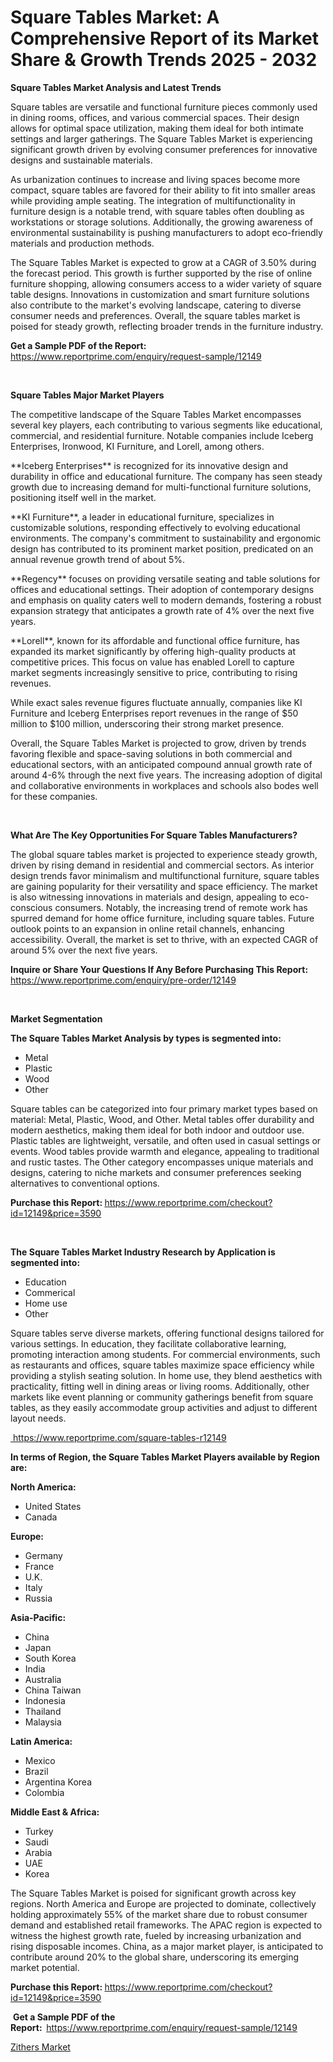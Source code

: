 <p><h1>Square Tables Market: A Comprehensive Report of its Market Share & Growth Trends 2025 - 2032</h1></p><p><strong>Square Tables Market Analysis and Latest Trends</strong></p>
<p><p>Square tables are versatile and functional furniture pieces commonly used in dining rooms, offices, and various commercial spaces. Their design allows for optimal space utilization, making them ideal for both intimate settings and larger gatherings. The Square Tables Market is experiencing significant growth driven by evolving consumer preferences for innovative designs and sustainable materials. </p><p>As urbanization continues to increase and living spaces become more compact, square tables are favored for their ability to fit into smaller areas while providing ample seating. The integration of multifunctionality in furniture design is a notable trend, with square tables often doubling as workstations or storage solutions. Additionally, the growing awareness of environmental sustainability is pushing manufacturers to adopt eco-friendly materials and production methods.</p><p>The Square Tables Market is expected to grow at a CAGR of 3.50% during the forecast period. This growth is further supported by the rise of online furniture shopping, allowing consumers access to a wider variety of square table designs. Innovations in customization and smart furniture solutions also contribute to the market's evolving landscape, catering to diverse consumer needs and preferences. Overall, the square tables market is poised for steady growth, reflecting broader trends in the furniture industry.</p></p>
<p><strong>Get a Sample PDF of the Report:&nbsp;</strong> <a href="https://www.reportprime.com/enquiry/request-sample/12149?utm_campaign=2282&utm_medium=2&utm_source=Github&utm_content=ia&utm_term=18032025&utm_id=square-tables">https://www.reportprime.com/enquiry/request-sample/12149</a></p>
<p>&nbsp;</p>
<p><strong>Square Tables Major Market Players</strong></p>
<p><p>The competitive landscape of the Square Tables Market encompasses several key players, each contributing to various segments like educational, commercial, and residential furniture. Notable companies include Iceberg Enterprises, Ironwood, KI Furniture, and Lorell, among others. </p><p>**Iceberg Enterprises** is recognized for its innovative design and durability in office and educational furniture. The company has seen steady growth due to increasing demand for multi-functional furniture solutions, positioning itself well in the market.</p><p>**KI Furniture**, a leader in educational furniture, specializes in customizable solutions, responding effectively to evolving educational environments. The company's commitment to sustainability and ergonomic design has contributed to its prominent market position, predicated on an annual revenue growth trend of about 5%.</p><p>**Regency** focuses on providing versatile seating and table solutions for offices and educational settings. Their adoption of contemporary designs and emphasis on quality caters well to modern demands, fostering a robust expansion strategy that anticipates a growth rate of 4% over the next five years.</p><p>**Lorell**, known for its affordable and functional office furniture, has expanded its market significantly by offering high-quality products at competitive prices. This focus on value has enabled Lorell to capture market segments increasingly sensitive to price, contributing to rising revenues.</p><p>While exact sales revenue figures fluctuate annually, companies like KI Furniture and Iceberg Enterprises report revenues in the range of $50 million to $100 million, underscoring their strong market presence. </p><p>Overall, the Square Tables Market is projected to grow, driven by trends favoring flexible and space-saving solutions in both commercial and educational sectors, with an anticipated compound annual growth rate of around 4-6% through the next five years. The increasing adoption of digital and collaborative environments in workplaces and schools also bodes well for these companies.</p></p>
<p>&nbsp;</p>
<p><strong>What Are The Key Opportunities For Square Tables Manufacturers?</strong></p>
<p><p>The global square tables market is projected to experience steady growth, driven by rising demand in residential and commercial sectors. As interior design trends favor minimalism and multifunctional furniture, square tables are gaining popularity for their versatility and space efficiency. The market is also witnessing innovations in materials and design, appealing to eco-conscious consumers. Notably, the increasing trend of remote work has spurred demand for home office furniture, including square tables. Future outlook points to an expansion in online retail channels, enhancing accessibility. Overall, the market is set to thrive, with an expected CAGR of around 5% over the next five years.</p></p>
<p><strong>Inquire or Share Your Questions If Any Before Purchasing This Report:</strong> <a href="https://www.reportprime.com/enquiry/pre-order/12149?utm_campaign=2282&utm_medium=2&utm_source=Github&utm_content=ia&utm_term=18032025&utm_id=square-tables">https://www.reportprime.com/enquiry/pre-order/12149</a></p>
<p>&nbsp;</p>
<p><strong>Market Segmentation</strong></p>
<p><strong>The Square Tables Market Analysis by types is segmented into:</strong></p>
<p><ul><li>Metal</li><li>Plastic</li><li>Wood</li><li>Other</li></ul></p>
<p><p>Square tables can be categorized into four primary market types based on material: Metal, Plastic, Wood, and Other. Metal tables offer durability and modern aesthetics, making them ideal for both indoor and outdoor use. Plastic tables are lightweight, versatile, and often used in casual settings or events. Wood tables provide warmth and elegance, appealing to traditional and rustic tastes. The Other category encompasses unique materials and designs, catering to niche markets and consumer preferences seeking alternatives to conventional options.</p></p>
<p><strong>Purchase this Report:&nbsp;</strong><a href="https://www.reportprime.com/checkout?id=12149&price=3590&utm_campaign=2282&utm_medium=2&utm_source=Github&utm_content=ia&utm_term=18032025&utm_id=square-tables">https://www.reportprime.com/checkout?id=12149&price=3590</a></p>
<p>&nbsp;</p>
<p><strong>The Square Tables Market Industry Research by Application is segmented into:</strong></p>
<p><ul><li>Education</li><li>Commerical</li><li>Home use</li><li>Other</li></ul></p>
<p><p>Square tables serve diverse markets, offering functional designs tailored for various settings. In education, they facilitate collaborative learning, promoting interaction among students. For commercial environments, such as restaurants and offices, square tables maximize space efficiency while providing a stylish seating solution. In home use, they blend aesthetics with practicality, fitting well in dining areas or living rooms. Additionally, other markets like event planning or community gatherings benefit from square tables, as they easily accommodate group activities and adjust to different layout needs.</p></p>
<p><a href="https://www.reportprime.com/square-tables-r12149?utm_campaign=2282&utm_medium=2&utm_source=Github&utm_content=ia&utm_term=18032025&utm_id=square-tables">&nbsp;https://www.reportprime.com/square-tables-r12149</a></p>
<p><strong>In terms of Region, the Square Tables Market Players available by Region are:</strong></p>
<p>
    <p> <strong> North America: </strong>
        <ul>
            <li>United States</li>
            <li>Canada</li>
        </ul>
        </p> 
    <p> <strong> Europe: </strong>
        <ul>
            <li>Germany</li>
            <li>France</li>
            <li>U.K.</li>
            <li>Italy</li>
            <li>Russia</li>
        </ul>
        </p> 
    <p> <strong> Asia-Pacific: </strong>
        <ul>
            <li>China</li>
            <li>Japan</li>
            <li>South Korea</li>
            <li>India</li>
            <li>Australia</li>
            <li>China Taiwan</li>
            <li>Indonesia</li>
            <li>Thailand</li>
            <li>Malaysia</li>
        </ul>
        </p> 
    <p> <strong> Latin America: </strong>
        <ul>
            <li>Mexico</li>
            <li>Brazil</li>
            <li>Argentina Korea</li>
            <li>Colombia</li>
        </ul>
        </p> 
    <p> <strong> Middle East & Africa: </strong>
        <ul>
            <li>Turkey</li>
            <li>Saudi</li>
            <li>Arabia</li>
            <li>UAE</li>
            <li>Korea</li>
        </ul>
    </p>
    </p>
<p><p>The Square Tables Market is poised for significant growth across key regions. North America and Europe are projected to dominate, collectively holding approximately 55% of the market share due to robust consumer demand and established retail frameworks. The APAC region is expected to witness the highest growth rate, fueled by increasing urbanization and rising disposable incomes. China, as a major market player, is anticipated to contribute around 20% to the global share, underscoring its emerging market potential.</p></p>
<p><strong>Purchase this Report: </strong><a href="https://www.reportprime.com/checkout?id=12149&price=3590&utm_campaign=2282&utm_medium=2&utm_source=Github&utm_content=ia&utm_term=18032025&utm_id=square-tables">https://www.reportprime.com/checkout?id=12149&price=3590</a></p>
<p>&nbsp;<strong>Get a Sample PDF of the Report:&nbsp;&nbsp;</strong><a href="https://www.reportprime.com/enquiry/request-sample/12149?utm_campaign=2282&utm_medium=2&utm_source=Github&utm_content=ia&utm_term=18032025&utm_id=square-tables">https://www.reportprime.com/enquiry/request-sample/12149</a></p>
<p><strong></strong></p>
<p><p><a href="https://github.com/NargisHussain432/Market-Research-Report-List-1/blob/main/zithers-market.md?utm_campaign=2282&utm_medium=2&utm_source=Github&utm_content=ia&utm_term=18032025&utm_id=square-tables">Zithers Market</a></p></p>